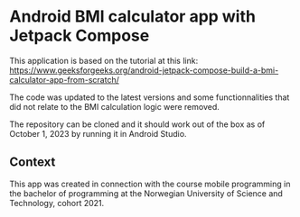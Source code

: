 # Android BMI calculator app with Jetpack Compose

This application is based on the tutorial at this link: https://www.geeksforgeeks.org/android-jetpack-compose-build-a-bmi-calculator-app-from-scratch/

The code was updated to the latest versions and some functionnalities that did not relate to the BMI calculation logic were removed.

The repository can be cloned and it should work out of the box as of October 1, 2023 by running it in Android Studio.

## Context

This app was created in connection with the course mobile programming in the bachelor of programming at the Norwegian University of Science and Technology, cohort 2021.
